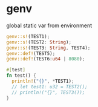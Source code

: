 [‼️]: ✏️README.mdt

# genv

global static var from environment

```rust
genv::s!(TEST1);
genv::s!(TEST2: String);
genv::s!(TEST3: String, TEST4);
genv::def!(TEST5);
genv::def!(TEST6:u64 | 8080);

#[test]
fn test() {
  println!("{}", *TEST1);
  // let test1: u32 = TEST2();
  // println!("{}", TEST3());
}
```
